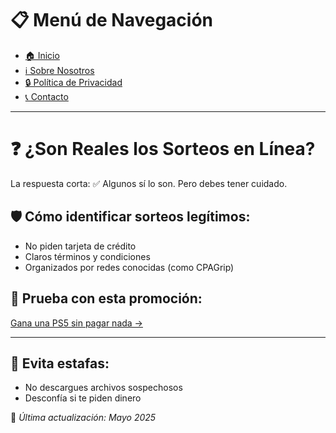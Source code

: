 # 📋 Menú de Navegación

- [🏠 Inicio](https://colombiagiveawayseo.github.io/gana-playstation-5-colombia/)
- [ℹ️ Sobre Nosotros](about.md)
- [🔒 Política de Privacidad](privacy.md)
- [📞 Contacto](contact.md)

---



# ❓ ¿Son Reales los Sorteos en Línea?

La respuesta corta: ✅ Algunos sí lo son. Pero debes tener cuidado.

## 🛡 Cómo identificar sorteos legítimos:
- No piden tarjeta de crédito
- Claros términos y condiciones
- Organizados por redes conocidas (como CPAGrip)

## 🎁 Prueba con esta promoción:
[Gana una PS5 sin pagar nada →](./README.md)

---

## 🚫 Evita estafas:
- No descargues archivos sospechosos
- Desconfía si te piden dinero

📌 *Última actualización: Mayo 2025*

